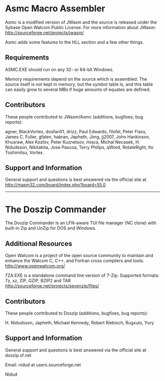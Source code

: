 # Asmc Macro Assembler

   Asmc is a modified version of JWasm and the source is released
   under the Sybase Open Watcom Public License. For more information
   about JWasm: http://sourceforge.net/projects/jwasm/

   Asmc adds some features to the HLL section and a few other things.

## Requirements

   ASMC.EXE should run on any 32- or 64-bit Windows.

   Memory requirements depend on the source which is assembled. The source
   itself is not kept in memory, but the symbol table is, and this table
   can easily grow to several MBs if huge amounts of equates are defined.


## Contributors

   These people contributed to JWasm/Asmc (additions, bugfixes, bug reports):

   agner, BlackVortex, dosfan01, drizz, Paul Edwards, filofel, Peter Flass,
   James C. Fuller, gfalen, habran, Japheth, Jimg, jj2007, John Hankinson,
   Khusraw, Alex Kozlov, Peter Kuznetsov, misca, Michal Necasek, H. Nidudsson,
   Nikitakita, Jose Pascoa, Terry Philips, qWord, RotateRight, Ito Toshimitsu,
   Vortex.


## Support and Information

   General support and questions is best answered via the official
   site at http://masm32.com/board/index.php?board=55.0

---

# The Doszip Commander

   The Doszip Commander is an LFN-aware TUI file manager (NC clone)
   with built-in Zip and UnZip for DOS and Windows.

## Additional Resources

   Open Watcom is a project of the open source community to maintain
   and enhance the Watcom C, C++, and Fortran cross compilers and tools.
   http://www.openwatcom.org/

   7ZA.EXE is a standalone command line version of 7-Zip.
   Supported formats: 7z, xz, ZIP, GZIP, BZIP2 and TAR
   http://sourceforge.net/projects/sevenzip/files/

## Contributors

   These people contributed to Doszip (additions, bugfixes, bug reports):

   H. Nidudsson, Japheth, Michael Kennedy, Robert Riebisch, Rugxulo,
   Yury

## Support and Information

   General support and questions is best answered via the official
   site at doszip.sf.net

   Email: nidud at users.sourceforge.net

   Nidud
